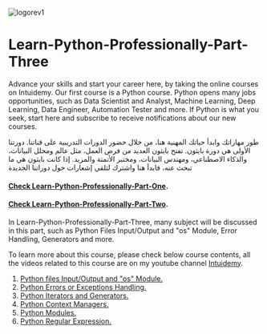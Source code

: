 ![logorev1](https://github.com/user-attachments/assets/d54a878d-7741-4325-87b4-7cdb96d919cb)
# Learn-Python-Professionally-Part-Three

Advance your skills and start your career here, by taking the online courses on Intuidemy. Our first course is a Python course. Python opens many jobs opportunities, such as Data Scientist and Analyst, Machine Learning, Deep Learning, Data Engineer, Automation Tester and more. If Python is what you seek, start here and subscribe to receive notifications about our new courses.

طور مهاراتك وابدأ حياتك المهنية هنا، من خلال حضور الدورات التدريبية على قناتنا. دورتنا الأولى هي دورة بايثون. تفتح بايثون العديد من فرص العمل، مثل عالم ومحلل البيانات، والذكاء الاصطناعي، ومهندس البيانات، ومختبر الأتمتة والمزيد. إذا كانت بايثون هي ما تبحث عنه، فابدأ هنا واشترك لتلقي إشعارات حول دوراتنا الجديدة

#### [Check Learn-Python-Professionally-Part-One](https://github.com/rubada/Learn-Python-Professionally-Part-One).
#### [Check Learn-Python-Professionally-Part-Two](https://github.com/rubada/Learn-Python-Professionally-Part-Two).


In Learn-Python-Professionally-Part-Three, many subject will be discussed in this part, such as Python Files Input/Output and "os" Module, Error Handling, Generators and more.

To learn more about this course, please check below course contents, all the videos related to this course are on my youtube channel [Intuidemy](https://www.youtube.com/@Intuidemy/playlists).

01. [Python files Input/Output and "os" Module.](https://www.youtube.com/playlist?list=PLD06In0ejHWaCZTlHP6piwnPzgIWu-54r)
02. [Python Errors or Exceptions Handling.](https://www.youtube.com/playlist?list=PLD06In0ejHWZIhNJyfoPB8b022mgx6Yk7)
03. [Python Iterators and Generators.](https://www.youtube.com/playlist?list=PLD06In0ejHWbAvci9YLXXkA1z_pk9fkaq)
04. [Python Context Managers.](https://www.youtube.com/playlist?list=PLD06In0ejHWa1XIWbeABkCiUpAqlAgxEW)
05. [Python Modules.](https://www.youtube.com/playlist?list=PLD06In0ejHWZv5BAaX5NBeZLcCZQxkNuA)
06. [Python Regular Expression.](https://www.youtube.com/playlist?list=PLD06In0ejHWaJviQBO-rVn6bE5-YzEmL6)  
